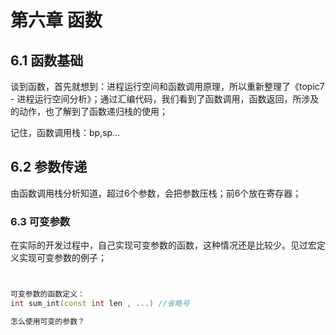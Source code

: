 # 第六章 函数




## 6.1 函数基础

谈到函数，首先就想到：进程运行空间和函数调用原理，所以重新整理了《topic7 - 进程运行空间分析》；通过汇编代码，我们看到了函数调用，函数返回，所涉及的动作，也了解到了函数递归栈的使用；

记住，函数调用栈：bp,sp...



## 6.2 参数传递

由函数调用栈分析知道，超过6个参数，会把参数压栈；前6个放在寄存器；



### 6.3 可变参数

在实际的开发过程中，自己实现可变参数的函数，这种情况还是比较少。见过宏定义实现可变参数的例子；


```c++


可变参数的函数定义：
int sum_int(const int len , ...) //省略号

怎么使用可变的参数？



```



